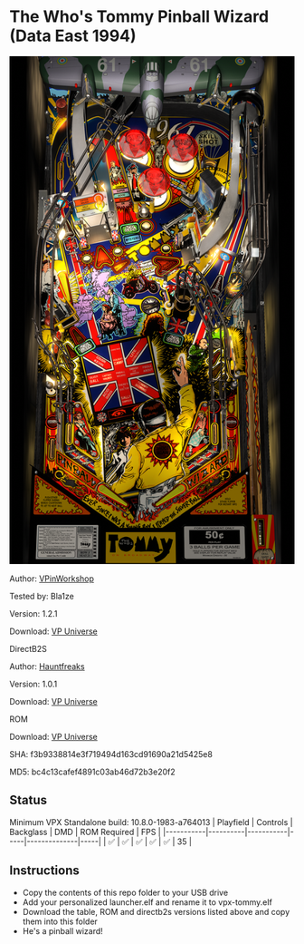 # The Who's Tommy Pinball Wizard (Data East 1994) 

![Table Preview](https://github.com/Bla1ze/vpx-images/blob/main/vpx-tommy.png)

Author: [VPinWorkshop](https://vpuniverse.com/profile/40692-vpinworkshop/)  

Tested by: Bla1ze

Version: 1.2.1

Download: [VP Universe](https://vpuniverse.com/files/file/10193-the-whos-tommy-pinball-wizard-data-east-1994-vpwmod/)

DirectB2S

Author: [Hauntfreaks](https://vpuniverse.com/profile/5216-hauntfreaks/)  

Version: 1.0.1

Download: [VP Universe](https://vpuniverse.com/files/file/13251-the-whos-tommy-pinball-wizard-data-east-1994-b2s-with-full-dmd/)

ROM

Download: [VP Universe](https://vpuniverse.com/files/file/4200-the-whos-tommy-pinball-wizard-500-unofficial-mod/)

SHA: f3b9338814e3f719494d163cd91690a21d5425e8

MD5: bc4c13cafef4891c03ab46d72b3e20f2

## Status 

Minimum VPX Standalone build: 10.8.0-1983-a764013
| Playfield | Controls | Backglass | DMD | ROM Required | FPS | 
|-----------|----------|-----------|-----|--------------|-----|
| :white_check_mark: | :white_check_mark: | :white_check_mark: | :white_check_mark: | :white_check_mark: | 35 |

## Instructions

- Copy the contents of this repo folder to your USB drive
- Add your personalized launcher.elf and rename it to vpx-tommy.elf
- Download the table, ROM and directb2s versions listed above and copy them into this folder
- He's a pinball wizard!
